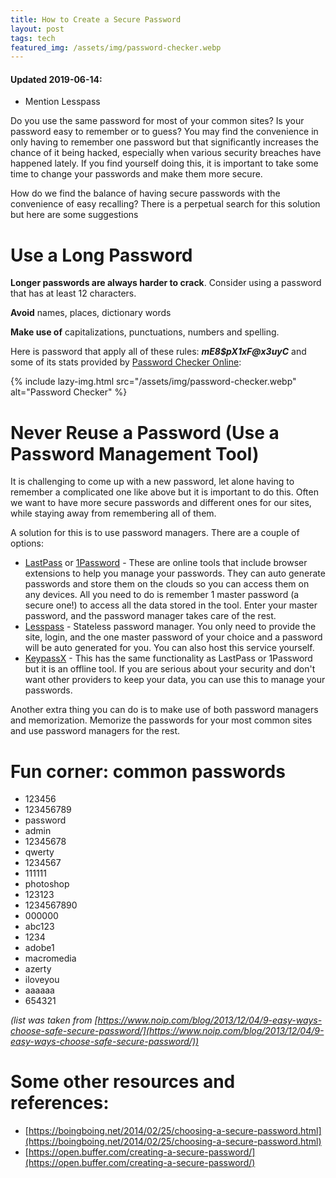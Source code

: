 ```yaml
---
title: How to Create a Secure Password
layout: post
tags: tech
featured_img: /assets/img/password-checker.webp
---
```


#### Updated 2019-06-14:
* Mention Lesspass

Do you use the same password for most of your common sites? Is your password easy to remember or to
guess? You may find the convenience in only having to remember one password but that significantly
increases the chance of it being hacked, especially when various security breaches have happened
lately.  If you find yourself doing this, it is important to take some time to change your passwords
and make them more secure.

How do we find the balance of having secure passwords with the convenience of easy recalling? There
is a perpetual search for this solution but here are some suggestions

# Use a Long Password
__Longer passwords are always harder to crack__. Consider using a password that has at least 12 characters.

__Avoid__ names, places, dictionary words

__Make use of__ capitalizations, punctuations, numbers and spelling.

Here is password that apply all of these rules: *__mE8$pX1xF@x3uyC__* and some of its stats provided
by [Password Checker Online](http://password-checker.online-domain-tools.com/):

{% include lazy-img.html src="/assets/img/password-checker.webp" alt="Password Checker" %}

# Never Reuse a Password (Use a Password Management Tool)
It is challenging to come up with a new password, let alone having to remember a complicated one
like above but it is important to do this. Often we want to have more secure passwords and different
ones for our sites, while staying away from remembering all of them.

A solution for this is to use password managers. There are a couple of options:

* [LastPass](https://lastpass.com/) or [1Password](https://agilebits.com/onepassword) - These are
online tools that include browser extensions  to help you manage your passwords. They can auto
generate passwords and store them on the clouds so you can access them on any devices. All you need
to do is remember 1 master password (a secure one!) to access all the data stored in the tool. Enter
your master password, and the password manager takes care of the rest.
* [Lesspass](https://lesspass.com/#/) - Stateless password manager. You only need to provide the site, login, and the one master password of your choice and a password will be auto generated for you. You can also host this service yourself.
* [KeypassX](https://www.keepassx.org) - This has the same functionality as LastPass or 1Password but
it is an offline tool. If you are serious about your security and don't want other providers to keep
your data, you can use this to manage your passwords.

Another extra thing you can do is to make use of both password managers and memorization. Memorize the passwords
for your most common sites and use password managers for the rest.

# Fun corner: common passwords
* 123456
* 123456789
* password
* admin
* 12345678
* qwerty
* 1234567
* 111111
* photoshop
* 123123
* 1234567890
* 000000
* abc123
* 1234
* adobe1
* macromedia
* azerty
* iloveyou
* aaaaaa
* 654321

_(list was taken from [https://www.noip.com/blog/2013/12/04/9-easy-ways-choose-safe-secure-password/](https://www.noip.com/blog/2013/12/04/9-easy-ways-choose-safe-secure-password/))_

# Some other resources and references:
* [https://boingboing.net/2014/02/25/choosing-a-secure-password.html](https://boingboing.net/2014/02/25/choosing-a-secure-password.html)
* [https://open.buffer.com/creating-a-secure-password/](https://open.buffer.com/creating-a-secure-password/)
